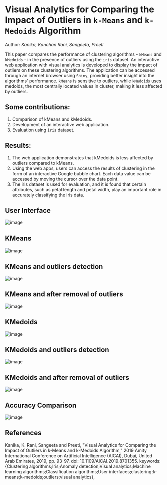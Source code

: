 # Visual Analytics for Comparing the Impact of Outliers in `k-Means` and `k-Medoids` Algorithm

Author: *Kanika, Kanchan Rani, Sangeeta, Preeti*

This paper compares the performance of clustering algorithms - `kMeans` and `kMedoids` - in the presence of outliers using the `iris` dataset. An interactive web application with visual analytics is developed to display the impact of outliers on these clustering algorithms. The application can be accessed through an internet browser using `Shiny`, providing better insight into the algorithms' performance.
`kMeans` is sensitive to outliers, while `kMedoids` uses medoids, the most centrally located values in cluster, making it less affected by outliers.

## Some contributions:
1. Comparison of kMeans and kMedoids.
2. Development of an interactive web application.
3. Evaluation using `iris` dataset.

## Results:
1. The web application demonstrates that kMedoids is less affected by outliers compared to kMeans.
2. Using the web apps, users can access the results of clustering in the form of an interactive Google bubble chart. Each data value can be accessed by moving the cursor over the data point.
3. The iris dataset is used for evaluation, and it is found that certain attributes, such as petal length and petal width, play an important role in accurately classifying the iris data.

## User Interface
![image](https://github.com/avivnur/reflections-research/assets/47585222/c980f788-0bb2-40e1-9536-79e1093b5c9f)

## KMeans
![image](https://github.com/avivnur/reflections-research/assets/47585222/fc4eb393-0d2e-4ef8-8e76-97eea7803c07)

## KMeans and outliers detection
![image](https://github.com/avivnur/reflections-research/assets/47585222/135b55e1-8953-4714-ae53-194ef066d06a)

## KMeans and after removal of outliers
![image](https://github.com/avivnur/reflections-research/assets/47585222/5f888593-4463-4336-a885-4656c6e78c47)

## KMedoids
![image](https://github.com/avivnur/reflections-research/assets/47585222/3009852c-1879-4d8c-b432-d2b2705a803c)

## KMedoids and outliers detection
![image](https://github.com/avivnur/reflections-research/assets/47585222/62f43436-c1ee-443b-a0a9-85b019be5df1)

## KMedoids and after removal of outliers
![image](https://github.com/avivnur/reflections-research/assets/47585222/502a1423-6c03-4e0f-bd25-6e0b1cb25a43)

## Accuracy Comparison
![image](https://github.com/avivnur/reflections-research/assets/47585222/b3e06f8d-82cb-46e8-97c1-96abb345bcab)

## References
Kanika, K. Rani, Sangeeta and Preeti, "Visual Analytics for Comparing the Impact of Outliers in k-Means and k-Medoids Algorithm," 2019 Amity International Conference on Artificial Intelligence (AICAI), Dubai, United Arab Emirates, 2019, pp. 93-97, doi: 10.1109/AICAI.2019.8701355. keywords: {Clustering algorithms;Iris;Anomaly detection;Visual analytics;Machine learning algorithms;Classification algorithms;User interfaces;clustering;k-means;k-medoids;outliers;visual analytics},
